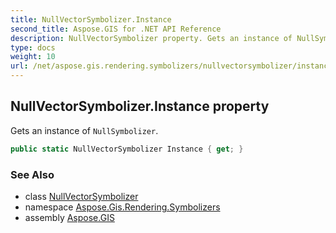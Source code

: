 ```yaml
---
title: NullVectorSymbolizer.Instance
second_title: Aspose.GIS for .NET API Reference
description: NullVectorSymbolizer property. Gets an instance of NullSymbolizer
type: docs
weight: 10
url: /net/aspose.gis.rendering.symbolizers/nullvectorsymbolizer/instance/
---
```

## NullVectorSymbolizer.Instance property

Gets an instance of `NullSymbolizer`.

```csharp
public static NullVectorSymbolizer Instance { get; }
```

### See Also

* class [NullVectorSymbolizer](../)
* namespace [Aspose.Gis.Rendering.Symbolizers](../../nullvectorsymbolizer/)
* assembly [Aspose.GIS](../../../)


